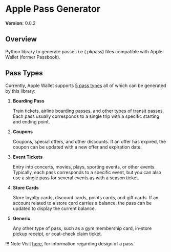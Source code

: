 # Apple Pass Generator

__Version:__ 0.0.2

## Overview

Python library to generate passes i.e (.pkpass) files compatible with Apple Wallet (former Passbook).

## Pass Types

Currently, Apple Wallet supports [5 pass types](https://developer.apple.com/wallet/) all of which can be generated by this library:

1. **Boarding Pass**

    Train tickets, airline boarding passes, and other types of transit passes. Each pass usually corresponds to a single trip with a specific starting and ending point.

2. **Coupons**

    Coupons, special offers, and other discounts. If an offer has expired, the coupon can be updated with a new offer and expiration date.

3. **Event Tickets**

    Entry into concerts, movies, plays, sporting events, or other events. Typically, each pass corresponds to a specific event, but you can also use a single pass for several events as with a season ticket.

4. **Store Cards**

    Store loyalty cards, discount cards, points cards, and gift cards. If an account related to a store card carries a balance, the pass can be updated to display the current balance.

5. **Generic**

    Any other type of pass, such as a gym membership card, in-store pickup receipt, or coat-check claim ticket.

!!! Note
    Visit [here](https://developer.apple.com/library/archive/documentation/UserExperience/Conceptual/PassKit_PG/Creating.html#//apple_ref/doc/uid/TP40012195-CH4-SW45), for information regarding design of a pass.
